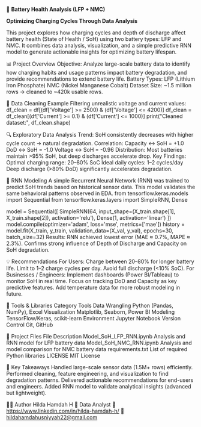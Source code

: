 🔋 **Battery Health Analysis (LFP + NMC)**

**Optimizing Charging Cycles Through Data Analysis**

This project explores how charging cycles and depth of discharge affect battery health (State of Health / SoH) using two battery types: LFP and NMC.
It combines data analysis, visualization, and a simple predictive RNN model to generate actionable insights for optimizing battery lifespan.

📊 Project Overview
Objective:
Analyze large-scale battery data to identify how charging habits and usage patterns impact battery degradation, and provide recommendations to extend battery life.
Battery Types:
LFP (Lithium Iron Phosphate)
NMC (Nickel Manganese Cobalt)
Dataset Size: ~1.5 million rows → cleaned to ~420k usable rows.

🧹 Data Cleaning Example
Filtering unrealistic voltage and current values:
df_clean = df[(df['Voltage'] >= 2500) & (df['Voltage'] <= 4200)]
df_clean = df_clean[(df['Current'] >= 0.1) & (df['Current'] <= 1000)]
print("Cleaned dataset:", df_clean.shape)

🔍 Exploratory Data Analysis
Trend: SoH consistently decreases with higher cycle count → natural degradation.
Correlation:
Capacity ↔ SoH = +1.0
DoD ↔ SoH = -1.0
Voltage ↔ SoH = -0.96
Distribution: Most batteries maintain >95% SoH, but deep discharges accelerate drop.
Key Findings:
Optimal charging range: 20–80% SoC
Ideal daily cycles: 1–2 cycles/day
Deep discharge (>80% DoD) significantly accelerates degradation.

🧠 RNN Modeling
A simple Recurrent Neural Network (RNN) was trained to predict SoH trends based on historical sensor data.
This model validates the same behavioral patterns observed in EDA.
from tensorflow.keras.models import Sequential
from tensorflow.keras.layers import SimpleRNN, Dense

model = Sequential([
    SimpleRNN(64, input_shape=(X_train.shape[1], X_train.shape[2]), activation='relu'),
    Dense(1, activation='linear')
])
model.compile(optimizer='adam', loss='mse', metrics=['mae'])
history = model.fit(X_train, y_train, validation_data=(X_val, y_val),
                    epochs=30, batch_size=32)
Results:
RNN achieved lowest error (MAE ≈ 0.7%, MAPE ≈ 2.3%).
Confirms strong influence of Depth of Discharge and Capacity on SoH degradation.

💡 Recommendations
For Users:
Charge between 20–80% for longer battery life.
Limit to 1–2 charge cycles per day.
Avoid full discharge (<10% SoC).
For Businesses / Engineers:
Implement dashboards (Power BI/Tableau) to monitor SoH in real time.
Focus on tracking DoD and Capacity as key predictive features.
Add temperature data for more robust modeling in future.

🧰 Tools & Libraries
Category	Tools
Data Wrangling	Python (Pandas, NumPy), Excel
Visualization	Matplotlib, Seaborn, Power BI
Modeling	TensorFlow/Keras, scikit-learn
Environment	Jupyter Notebook
Version Control	Git, GitHub

📂 Project Files
File	Description
Model_SoH_LFP_RNN.ipynb	Analysis and RNN model for LFP battery data
Model_SoH_NMC_RNN.ipynb	Analysis and model comparison for NMC battery data
requirements.txt	List of required Python libraries
LICENSE	MIT License

🧾 Key Takeaways
Handled large-scale sensor data (1.5M+ rows) efficiently.
Performed cleaning, feature engineering, and visualization to find degradation patterns.
Delivered actionable recommendations for end-users and engineers.
Added RNN model to validate analytical insights (advanced but lightweight).

👩‍💻 Author
Hilda Hamdah H
📍 Data Analyst
🔗 https://www.linkedin.com/in/hilda-hamdah-h/
📧 hildahamdahusniyyah22@gmail.com
